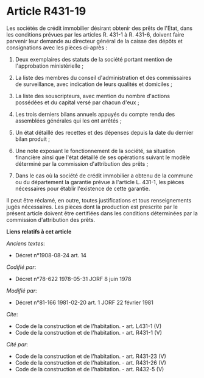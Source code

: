 # Article R431-19

Les sociétés de crédit immobilier désirant obtenir des prêts de l'Etat, dans les conditions prévues par les articles R. 431-1
à R. 431-6, doivent faire parvenir leur demande au directeur général de la caisse des dépôts et consignations avec les pièces
ci-après : 

1. Deux exemplaires des statuts de la société portant mention de l'approbation ministérielle ; 

2. La liste des membres du conseil d'administration et des commissaires de surveillance, avec indication de leurs qualités et
domiciles ; 

3. La liste des souscripteurs, avec mention du nombre d'actions possédées et du capital versé par chacun d'eux ; 

4. Les trois derniers bilans annuels appuyés du compte rendu des assemblées générales qui les ont arrêtés ; 

5. Un état détaillé des recettes et des dépenses depuis la date du dernier bilan produit ; 

6. Une note exposant le fonctionnement de la société, sa situation financière ainsi que l'état détaillé de ses opérations
suivant le modèle déterminé par la commission d'attribution des prêts ; 

7. Dans le cas où la société de crédit immobilier a obtenu de la commune ou du département la garantie prévue à l'article L.
431-1, les pièces nécessaires pour établir l'existence de cette garantie. 

Il peut être réclamé, en outre, toutes justifications et tous renseignements jugés nécessaires. Les pièces dont la production
est prescrite par le présent article doivent être certifiées dans les conditions déterminées par la commission d'attribution
des prêts.

**Liens relatifs à cet article**

_Anciens textes_:

  - Décret n°1908-08-24 art. 14

_Codifié par_:

  - Décret n°78-622 1978-05-31 JORF 8 juin 1978

_Modifié par_:

  - Décret n°81-166 1981-02-20 art. 1 JORF 22 février 1981

_Cite_:

  - Code de la construction et de l'habitation. - art. L431-1 (V)
  - Code de la construction et de l'habitation. - art. R431-1 (V)

_Cité par_:

  - Code de la construction et de l'habitation. - art. R431-23 (V)
  - Code de la construction et de l'habitation. - art. R431-26 (V)
  - Code de la construction et de l'habitation. - art. R432-5 (V)
